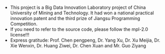 - This project is a Big Data Innovation Laboratory project of China University of Mining and Technology. It had won a national practical innovation patent and the third prize of Jiangsu Programming Competition. 
- If you need to refer to the source code, please follow the mpl-2.0 license!!!
- Express gratitude: Prof. Chen pengpeng, Dr. Yang Xu, Dr. Xu Meijia, Dr. Xie Wenxin, Dr. Huang Ziwei, Dr. Chen Xuan and Mr. Guo Ziyang

